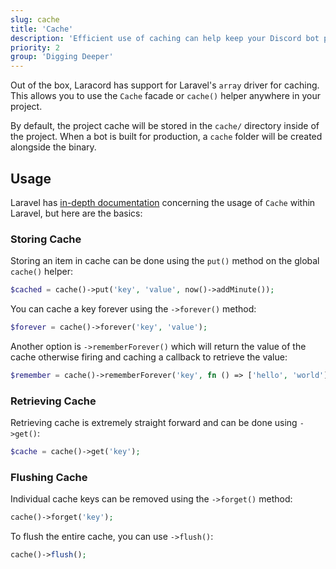 ```yaml
---
slug: cache
title: 'Cache'
description: 'Efficient use of caching can help keep your Discord bot performant.'
priority: 2
group: 'Digging Deeper'
---
```


Out of the box, Laracord has support for Laravel's `array` driver for caching. This allows you to use the `Cache` facade or `cache()` helper anywhere in your project.

By default, the project cache will be stored in the `cache/` directory inside of the project. When a bot is built for production, a `cache` folder will be created alongside the binary.

## Usage

Laravel has [in-depth documentation](https://laravel.com/docs/10.x/cache) concerning the usage of `Cache` within Laravel, but here are the basics:

### Storing Cache

Storing an item in cache can be done using the `put()` method on the global `cache()` helper:

```php
$cached = cache()->put('key', 'value', now()->addMinute());
```

You can cache a key forever using the `->forever()` method:

```php
$forever = cache()->forever('key', 'value');
```

Another option is `->rememberForever()` which will return the value of the cache otherwise firing and caching a callback to retrieve the value:

```php
$remember = cache()->rememberForever('key', fn () => ['hello', 'world']);
```

### Retrieving Cache

Retrieving cache is extremely straight forward and can be done using `->get()`:

```php
$cache = cache()->get('key');
```

### Flushing Cache

Individual cache keys can be removed using the `->forget()` method:

```php
cache()->forget('key');
```

To flush the entire cache, you can use `->flush()`:

```php
cache()->flush();
```
